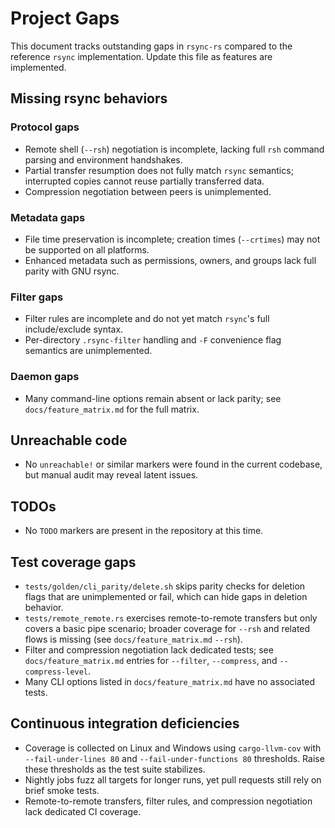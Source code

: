 # Project Gaps

This document tracks outstanding gaps in `rsync-rs` compared to the reference `rsync` implementation. Update this file as features are implemented.

## Missing rsync behaviors

### Protocol gaps
- Remote shell (`--rsh`) negotiation is incomplete, lacking full `rsh` command parsing and environment handshakes.
- Partial transfer resumption does not fully match `rsync` semantics; interrupted copies cannot reuse partially transferred data.
- Compression negotiation between peers is unimplemented.

### Metadata gaps
- File time preservation is incomplete; creation times (`--crtimes`) may not be supported on all platforms.
- Enhanced metadata such as permissions, owners, and groups lack full parity with GNU rsync.

### Filter gaps
- Filter rules are incomplete and do not yet match `rsync`'s full include/exclude syntax.
- Per-directory `.rsync-filter` handling and `-F` convenience flag semantics are unimplemented.

### Daemon gaps
- Many command-line options remain absent or lack parity; see `docs/feature_matrix.md` for the full matrix.

## Unreachable code
- No `unreachable!` or similar markers were found in the current codebase, but manual audit may reveal latent issues.

## TODOs
- No `TODO` markers are present in the repository at this time.

## Test coverage gaps
- `tests/golden/cli_parity/delete.sh` skips parity checks for deletion flags that are unimplemented or fail, which can hide gaps in deletion behavior.
- `tests/remote_remote.rs` exercises remote-to-remote transfers but only covers a basic pipe scenario; broader coverage for `--rsh` and related flows is missing (see `docs/feature_matrix.md` `--rsh`).
- Filter and compression negotiation lack dedicated tests; see `docs/feature_matrix.md` entries for `--filter`, `--compress`, and `--compress-level`.
- Many CLI options listed in `docs/feature_matrix.md` have no associated tests.

## Continuous integration deficiencies
- Coverage is collected on Linux and Windows using `cargo-llvm-cov` with `--fail-under-lines 80` and `--fail-under-functions 80` thresholds.
  Raise these thresholds as the test suite stabilizes.
- Nightly jobs fuzz all targets for longer runs, yet pull requests still rely on brief smoke tests.
- Remote-to-remote transfers, filter rules, and compression negotiation lack dedicated CI coverage.
